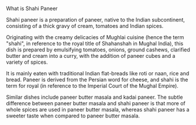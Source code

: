 What is Shahi Paneer  

Shahi paneer is a preparation of paneer, native to the Indian subcontinent, consisting of a thick gravy of cream, tomatoes and Indian spices.

Originating with the creamy delicacies of Mughlai cuisine (hence the term "shahi", in reference to the royal title of Shahanshah in Mughal India), this dish is prepared by emulsifying tomatoes, onions, ground cashews, clarified butter and cream into a curry, with the addition of paneer cubes and a variety of spices.

It is mainly eaten with traditional Indian flat-breads like roti or naan, rice and bread. Paneer is derived from the Persian word for cheese, and shahi is the term for royal (in reference to the Imperial Court of the Mughal Empire).

Similar dishes include paneer butter masala and kadai paneer. The subtle difference between paneer butter masala and shahi paneer is that more of whole spices are used in paneer butter masala, whereas shahi paneer has a sweeter taste when compared to paneer butter masala.